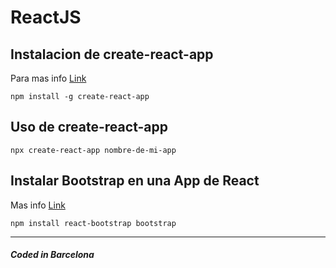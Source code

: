 # ReactJS

## Instalacion de create-react-app

Para mas info [Link](https://create-react-app.dev/)

```console
npm install -g create-react-app
```

## Uso de create-react-app

```console
npx create-react-app nombre-de-mi-app
```

## Instalar Bootstrap en una App de React

Mas info [Link](https://react-bootstrap.github.io/)

```console
npm install react-bootstrap bootstrap
```

---

##### Coded in Barcelona